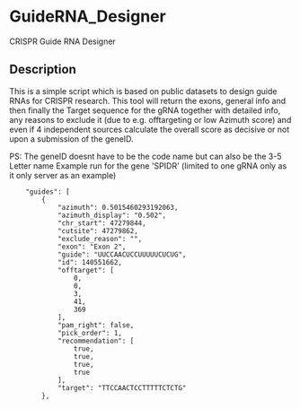 # GuideRNA_Designer
CRISPR Guide RNA Designer

## Description
This is a simple script which is based on public datasets to design guide RNAs for CRISPR research. 
This tool will return the exons, general info and then finally the Target sequence for the gRNA together with detailed info, any reasons to exclude it (due to e.g. offtargeting or low Azimuth score) and even if 4 independent sources calculate the overall score as decisive or not upon a submission of the geneID.

PS: The geneID doesnt have to be the code name but can also be the 3-5 Letter name
Example run for the gene 'SPIDR' (limited to one gRNA only as it only server as an example) 
```
    "guides": [
        {
            "azimuth": 0.5015460293192063,
            "azimuth_display": "0.502",
            "chr_start": 47279844,
            "cutsite": 47279862,
            "exclude_reason": "",
            "exon": "Exon 2",
            "guide": "UUCCAACUCCUUUUUCUCUG",
            "id": 140551662,
            "offtarget": [
                0,
                0,
                3,
                41,
                369
            ],
            "pam_right": false,
            "pick_order": 1,
            "recommendation": [
                true,
                true,
                true,
                true
            ],
            "target": "TTCCAACTCCTTTTTCTCTG"
        },
```
